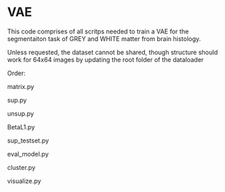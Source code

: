 # VAE
This code comprises of all scritps needed to train a VAE for the segmentaiton task of GREY and WHITE matter from brain histology.

Unless requested, the dataset cannot be shared, though structure should work for 64x64 images by updating the root folder of the dataloader

Order:

matrix.py

sup.py

unsup.py 

BetaL1.py

sup_testset.py

eval_model.py

cluster.py

visualize.py

